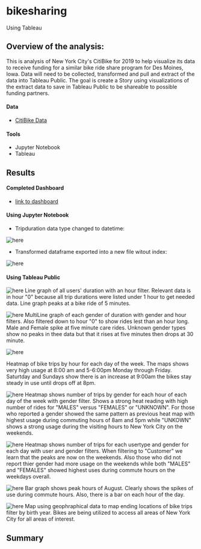 # bikesharing
Using Tableau

## Overview of the analysis:
This is analysis of New York City's CitiBike for 2019 to help visualize its data to receive funding for a similar bike ride share program for Des Moines, Iowa. Data will need to be collected, transformed and pull and extract of the data into Tableau Public. The goal is create a Story using visualizations of the extract data to save in Tableau Public to be shareable to possible funding partners.

#### Data
 - [CitiBike Data](https://www.citibikenyc.com/system-data)

#### Tools
 - Jupyter Notebook
 - Tableau

## Results
#### Completed Dashboard
- [link to dashboard](https://public.tableau.com/app/profile/laura.haq/viz/CitiBikeChallenge_16331478001120/CitiBikeNYCAnalysis?publish=yes)

#### Using Jupyter Notebook
- Tripduration data type changed to datetime:

![here](https://github.com/LauraHaq/bikesharing/blob/main/images/convert_datetime.png)

- Transformed dataframe exported into a new file witout index:

![here](https://github.com/LauraHaq/bikesharing/blob/main/images/output_part2.png)

#### Using Tableau Public
![here](https://github.com/LauraHaq/bikesharing/blob/main/images/tripdurations.png)
Line graph of all users' duration with an hour filter. Relevant data is in hour "0" because all trip durations were listed under 1 hour to get needed data. Line graph peaks at a bike ride of 5 minutes. 

![here](https://github.com/LauraHaq/bikesharing/blob/main/images/tripdurations_gender.png)
MultiLine graph of each gender of duration with gender and hour filters. Also filtered down to hour "0" to show rides lest than an hour long. Male and Female spike at five minute care rides. Unknown gender types show no peaks in thee data but that it rises at five minutes then drops at 30 minute. 

![here](https://github.com/LauraHaq/bikesharing/blob/main/images/trips_by_weekday.png)

Heatmap of bike trips by hour for each day of the week. The maps shows very high usage at 8:00 am and 5-6:00pm Monday through Friday. Saturtday and Sundays show there is an increase at 9:00am the bikes stay steady in use until drops off at 8pm. 

![here](https://github.com/LauraHaq/bikesharing/blob/main/images/tripts_by_gender.png)
Heatmap shows number of trips by gender for each hour of each day of the week with gender filter. Shows a strong heat reading with high number of rides for "MALES" versus "FEMALES" or "UNKNOWN". For those who reported a gender showed the same pattern as previous heat map with highest usage during commuting hours of 8am and 5pm while "UNKOWN" shows a strong usage during the visiting hours to New York City on the weekends.

![here](https://github.com/LauraHaq/bikesharing/blob/main/images/usertrips__gender_weekday.png)
Heatmap shows number of trips for each usertype and gender for each day with user and gender filters. When filtering to "Customer" we learn that the peaks are now on the weekends. Also those who did not report thier gender had more usage on the weekends while both "MALES" and "FEMALES" showed highest uses during commute hours on the weekdays overall. 

![here](https://github.com/LauraHaq/bikesharing/blob/main/images/Aug_peakHours.png)
Bar graph shows peak hours of August. Clearly shows the spikes of use during commute hours. Also, there is a bar on each hour of the day. 

![here](https://github.com/LauraHaq/bikesharing/blob/main/images/End_locations.png)
Map using geophraphical data to map ending locations of bike trips filter by birth year. Bikes are being utilized to access all areas of New York City for all areas of interest.

## Summary


